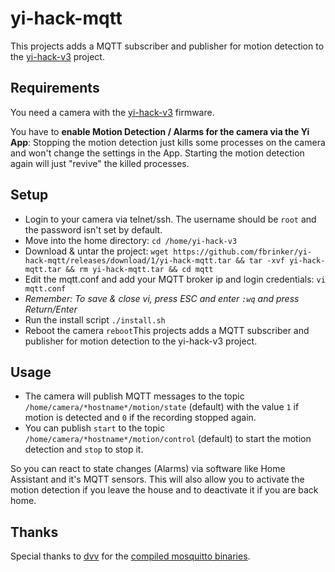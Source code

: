 # yi-hack-mqtt

This projects adds a MQTT subscriber and publisher for motion detection to the [yi-hack-v3](https://github.com/shadow-1/yi-hack-v3) project.

## Requirements

You need a camera with the [yi-hack-v3](https://github.com/shadow-1/yi-hack-v3) firmware.

You have to **enable Motion Detection / Alarms for the camera via the Yi App**:
Stopping the motion detection just kills some processes on the camera and won't change the settings in the App. Starting the motion detection again will just "revive" the killed processes.

## Setup

* Login to your camera via telnet/ssh. The username should be `root` and the password isn't set by default.
* Move into the home directory: `cd /home/yi-hack-v3`
* Download & untar the project: `wget https://github.com/fbrinker/yi-hack-mqtt/releases/download/1/yi-hack-mqtt.tar && tar -xvf yi-hack-mqtt.tar && rm yi-hack-mqtt.tar && cd mqtt`
* Edit the mqtt.conf and add your MQTT broker ip and login credentials: `vi mqtt.conf`
* *Remember: To save & close vi, press ESC and enter `:wq` and press Return/Enter*
* Run the install script `./install.sh`
* Reboot the camera `reboot`This projects adds a MQTT subscriber and publisher for motion detection to the yi-hack-v3 project.

## Usage

* The camera will publish MQTT messages to the topic `/home/camera/*hostname*/motion/state` (default) with the value `1` if motion is detected and `0` if the recording stopped again.
* You can publish `start` to the topic `/home/camera/*hostname*/motion/control` (default) to start the motion detection and `stop` to stop it.

So you can react to state changes (Alarms) via software like Home Assistant and it's MQTT sensors. This will also allow you to activate the motion detection if you leave the house and to deactivate it if you are back home.

## Thanks

Special thanks to [dvv](https://github.com/dvv) for the [compiled mosquitto binaries](https://github.com/shadow-1/yi-hack-v3/issues/130).